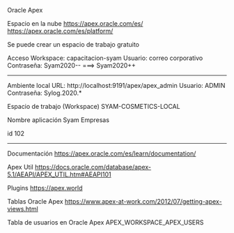 Oracle Apex

Espacio en la nube
https://apex.oracle.com/es/
https://apex.oracle.com/es/platform/

Se puede crear un espacio de trabajo gratuito

Acceso
Workspace: capacitacion-syam
Usuario: correo corporativo
Contraseña: Syam2020-- ===> Syam2020++


------------------------------------------------------------------------------------------------------
Ambiente local
URL: http://localhost:9191/apex/apex_admin
Usuario: ADMIN
Contraseña: Sylog.2020.*

Espacio de trabajo (Workspace)
SYAM-COSMETICS-LOCAL

Nombre aplicación
Syam Empresas

id
102


------------------------------------------------------------------------------------------------------



Documentación
https://apex.oracle.com/es/learn/documentation/

Apex Util
https://docs.oracle.com/database/apex-5.1/AEAPI/APEX_UTIL.htm#AEAPI101


Plugins
https://apex.world


Tablas Oracle Apex
https://www.apex-at-work.com/2012/07/getting-apex-views.html


Tabla de usuarios en Oracle Apex
APEX_WORKSPACE_APEX_USERS